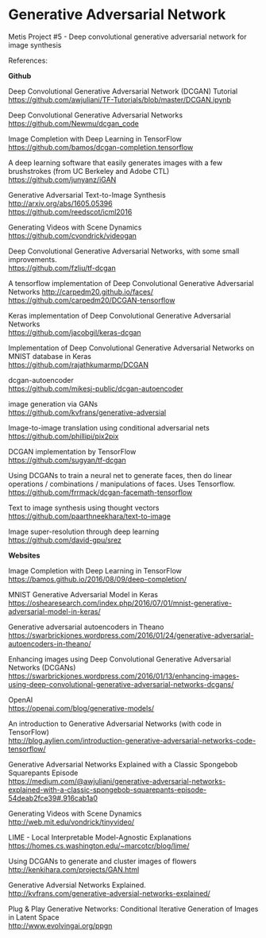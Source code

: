 # Generative Adversarial Network
Metis Project #5 - Deep convolutional generative adversarial network for image synthesis

References: 

__Github__

Deep Convolutional Generative Adversarial Network (DCGAN) Tutorial  
https://github.com/awjuliani/TF-Tutorials/blob/master/DCGAN.ipynb

Deep Convolutional Generative Adversarial Networks   
https://github.com/Newmu/dcgan_code

Image Completion with Deep Learning in TensorFlow  
https://github.com/bamos/dcgan-completion.tensorflow

A deep learning software that easily generates images with a few brushstrokes (from UC Berkeley and Adobe CTL)  
https://github.com/junyanz/iGAN

Generative Adversarial Text-to-Image Synthesis http://arxiv.org/abs/1605.05396  
https://github.com/reedscot/icml2016

Generating Videos with Scene Dynamics  
https://github.com/cvondrick/videogan

Deep Convolutional Generative Adversarial Networks, with some small improvements.  
https://github.com/fzliu/tf-dcgan

A tensorflow implementation of Deep Convolutional Generative Adversarial Networks http://carpedm20.github.io/faces/  
https://github.com/carpedm20/DCGAN-tensorflow

Keras implementation of Deep Convolutional Generative Adversarial Networks  
https://github.com/jacobgil/keras-dcgan

Implementation of Deep Convolutional Generative Adversarial Networks on MNIST database in Keras  
https://github.com/rajathkumarmp/DCGAN

dcgan-autoencoder  
https://github.com/mikesj-public/dcgan-autoencoder

image generation via GANs  
https://github.com/kvfrans/generative-adversial

Image-to-image translation using conditional adversarial nets  
https://github.com/phillipi/pix2pix

DCGAN implementation by TensorFlow  
https://github.com/sugyan/tf-dcgan

Using DCGANs to train a neural net to generate faces, then do linear operations / combinations / manipulations of faces. Uses Tensorflow.  
https://github.com/frrmack/dcgan-facemath-tensorflow
 
Text to image synthesis using thought vectors  
https://github.com/paarthneekhara/text-to-image

Image super-resolution through deep learning  
https://github.com/david-gpu/srez  


__Websites__

Image Completion with Deep Learning in TensorFlow  
https://bamos.github.io/2016/08/09/deep-completion/

MNIST Generative Adversarial Model in Keras  
https://oshearesearch.com/index.php/2016/07/01/mnist-generative-adversarial-model-in-keras/

Generative adversarial autoencoders in Theano  
https://swarbrickjones.wordpress.com/2016/01/24/generative-adversarial-autoencoders-in-theano/

Enhancing images using Deep Convolutional Generative Adversarial Networks (DCGANs)  
https://swarbrickjones.wordpress.com/2016/01/13/enhancing-images-using-deep-convolutional-generative-adversarial-networks-dcgans/

OpenAI  
https://openai.com/blog/generative-models/

An introduction to Generative Adversarial Networks (with code in TensorFlow)  
http://blog.aylien.com/introduction-generative-adversarial-networks-code-tensorflow/

Generative Adversarial Networks Explained with a Classic Spongebob Squarepants Episode  
https://medium.com/@awjuliani/generative-adversarial-networks-explained-with-a-classic-spongebob-squarepants-episode-54deab2fce39#.916cab1a0

Generating Videos with Scene Dynamics  
http://web.mit.edu/vondrick/tinyvideo/

LIME - Local Interpretable Model-Agnostic Explanations  
https://homes.cs.washington.edu/~marcotcr/blog/lime/

Using DCGANs to generate and cluster images of flowers   
http://kenkihara.com/projects/GAN.html

Generative Adversial Networks Explained.  
http://kvfrans.com/generative-adversial-networks-explained/

Plug & Play Generative Networks: Conditional Iterative Generation of Images in Latent Space   
http://www.evolvingai.org/ppgn
